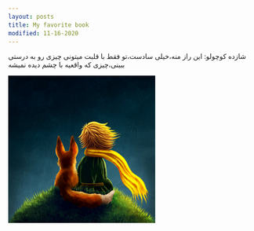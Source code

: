 ```yaml
---
layout: posts
title: My favorite book
modified: 11-16-2020
---
```


 

 
 
 
 




شازده کوچولو: این راز منه،خیلی سادست،تو فقط با قلبت میتونی چیزی رو به درستی ببینی،چیزی که واقعیه با چشم دیده نمیشه


 ![alt text](../assets/images/1.jpg1.PNG "Picture")

